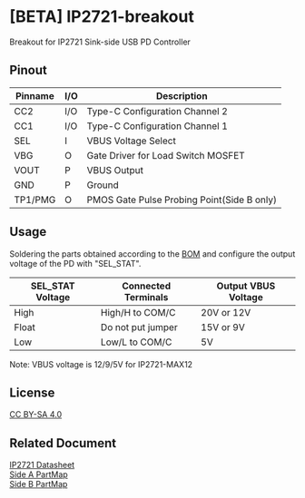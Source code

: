 # [BETA] IP2721-breakout
Breakout for IP2721 Sink-side USB PD Controller

## Pinout

| Pinname | I/O | Description                                    |
|---------|-----|------------------------------------------------|
| CC2     | I/O | Type-C Configuration Channel 2                 |
| CC1     | I/O | Type-C Configuration Channel 1                 |
| SEL     | I   | VBUS Voltage Select                            |
| VBG     | O   | Gate Driver for Load Switch MOSFET             |
| VOUT    | P   | VBUS Output                                    |
| GND     | P   | Ground                                         |
| TP1/PMG | O   | PMOS Gate Pulse Probing Point(Side B only)     |

## Usage
Soldering the parts obtained according to the [BOM](./PDBreakout_BOM.pdf) and configure the output voltage of the PD with "SEL_STAT".

| SEL_STAT Voltage | Connected Terminals | Output VBUS Voltage |
|------------------|---------------------|---------------------|
| High             | High/H to COM/C     | 20V or 12V          |
| Float            | Do not put jumper   | 15V or 9V           |
| Low              | Low/L to COM/C      | 5V                  |

Note: VBUS voltage is 12/9/5V for IP2721-MAX12

## License
[CC BY-SA 4.0](https://creativecommons.org/licenses/by-sa/4.0/legalcode)

## Related Document
[IP2721 Datasheet](https://datasheet.lcsc.com/lcsc/2006111335_INJOINIC-IP2721_C603176.pdf)  
[Side A PartMap](./PDBreakout_PartMap_SideA.pdf)  
[Side B PartMap](./PDBreakout_PartMap_SideB.pdf)  
